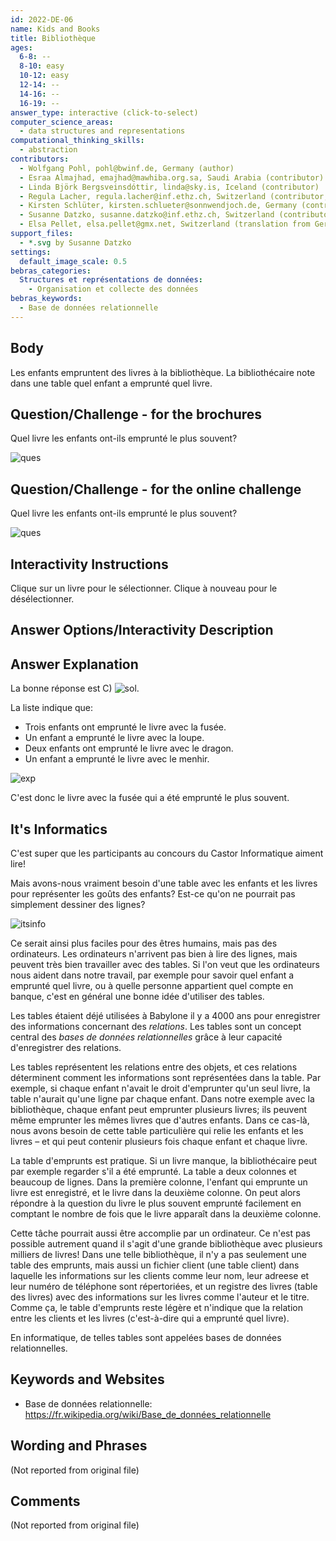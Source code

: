 ```yaml
---
id: 2022-DE-06
name: Kids and Books
title: Bibliothèque
ages:
  6-8: --
  8-10: easy
  10-12: easy
  12-14: --
  14-16: --
  16-19: --
answer_type: interactive (click-to-select)
computer_science_areas:
  - data structures and representations
computational_thinking_skills:
  - abstraction
contributors:
  - Wolfgang Pohl, pohl@bwinf.de, Germany (author)
  - Esraa Almajhad, emajhad@mawhiba.org.sa, Saudi Arabia (contributor)
  - Linda Björk Bergsveinsdóttir, linda@sky.is, Iceland (contributor)
  - Regula Lacher, regula.lacher@inf.ethz.ch, Switzerland (contributor, translation from English into German)
  - Kirsten Schlüter, kirsten.schlueter@sonnwendjoch.de, Germany (contributor)
  - Susanne Datzko, susanne.datzko@inf.ethz.ch, Switzerland (contributor, graphics)
  - Elsa Pellet, elsa.pellet@gmx.net, Switzerland (translation from German into French)
support_files:
  - *.svg by Susanne Datzko
settings:
  default_image_scale: 0.5
bebras_categories:
  Structures et représentations de données:
    - Organisation et collecte des données
bebras_keywords:
  - Base de données relationnelle
---
```


[exp]: graphics/2022-DE-06-explanation.svg "Explication"
[itsinfo]: graphics/2022-DE-06-itsinformatics.svg "It's Informatics"
[ques]: graphics/2022-DE-06-question.svg "Question"
[sol]: graphics/2022-DE-06-solution.svg "Solution"

## Body

Les enfants empruntent des livres à la bibliothèque. La bibliothécaire note dans une table quel enfant a emprunté quel livre.

## Question/Challenge - for the brochures

Quel livre les enfants ont-ils emprunté le plus souvent?

![ques]


## Question/Challenge - for the online challenge

Quel livre les enfants ont-ils emprunté le plus souvent?

![ques]


## Interactivity Instructions

Clique sur un livre pour le sélectionner. Clique à nouveau pour le désélectionner.

## Answer Options/Interactivity Description

<!-- empty -->


## Answer Explanation

La bonne réponse est C) ![sol].

La liste indique que:
 - Trois enfants ont emprunté le livre avec la fusée.
 - Un enfant a emprunté le livre avec la loupe.
 - Deux enfants ont emprunté le livre avec le dragon.
 - Un enfant a emprunté le livre avec le menhir.

![exp]

C'est donc le livre avec la fusée qui a été emprunté le plus souvent.


## It's Informatics

C'est super que les participants au concours du Castor Informatique aiment lire! 

Mais avons-nous vraiment besoin d'une table avec les enfants et les livres pour représenter les goûts des enfants? Est-ce qu'on ne pourrait pas simplement dessiner des lignes?

![itsinfo]

Ce serait ainsi plus faciles pour des êtres humains, mais pas des ordinateurs. Les ordinateurs n'arrivent pas bien à lire des lignes, mais peuvent très bien travailler avec des tables. Si l'on veut que les ordinateurs nous aident dans notre travail, par exemple pour savoir quel enfant a emprunté quel livre, ou à quelle personne appartient quel compte en banque, c'est en général une bonne idée d'utiliser des tables.

Les tables étaient déjé utilisées à Babylone il y a 4000 ans pour enregistrer des informations concernant des _relations_.  Les tables sont un concept central des _bases de données relationnelles_ grâce à leur capacité d'enregistrer des relations.

Les tables représentent les relations entre des objets, et ces relations déterminent comment les informations sont représentées dans la table. Par exemple, si chaque enfant n'avait le droit d'emprunter qu'un seul livre, la table n'aurait qu'une ligne par chaque enfant. Dans notre exemple avec la bibliothèque, chaque enfant peut emprunter plusieurs livres; ils peuvent même emprunter les mêmes livres que d'autres enfants. Dans ce cas-là, nous avons besoin de cette table particulière qui relie les enfants et les livres – et qui peut contenir plusieurs fois chaque enfant et chaque livre.

La table d'emprunts est pratique. Si un livre manque, la bibliothécaire peut par exemple regarder s'il a été emprunté. La table a deux colonnes et beaucoup de lignes. Dans la première colonne, l'enfant qui emprunte un livre est enregistré, et le livre dans la deuxième colonne. On peut alors répondre à la question du livre le plus souvent emprunté facilement en comptant le nombre de fois que le livre apparaît dans la deuxième colonne.

Cette tâche pourrait aussi être accomplie par un ordinateur. Ce n'est pas possible autrement quand il s'agit d'une grande bibliothèque avec plusieurs milliers de livres! Dans une telle bibliothèque, il n'y a pas seulement une table des emprunts, mais aussi un fichier client (une table client) dans laquelle les informations sur les clients comme leur nom, leur adreese et leur numéro de téléphone sont répertoriées, et un registre des livres (table des livres) avec des informations sur les livres comme l'auteur et le titre. Comme ça, le table d'emprunts reste légère et n'indique que la relation entre les clients et les livres (c'est-à-dire qui a emprunté quel livre).

En informatique, de telles tables sont appelées bases de données relationnelles.

## Keywords and Websites

 - Base de données relationnelle: https://fr.wikipedia.org/wiki/Base_de_données_relationnelle


## Wording and Phrases

(Not reported from original file)


## Comments

(Not reported from original file)
